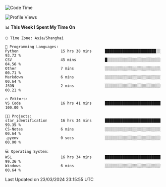<!--START_SECTION:waka-->
![Code Time](http://img.shields.io/badge/Code%20Time-1%2C561%20hrs%2023%20mins-blue)

![Profile Views](http://img.shields.io/badge/Profile%20Views-0-blue)

📊 **This Week I Spent My Time On** 

```text
🕑︎ Time Zone: Asia/Shanghai

💬 Programming Languages: 
Python                   15 hrs 38 mins      ███████████████████████░░   93.72 % 
CSV                      45 mins             █░░░░░░░░░░░░░░░░░░░░░░░░   04.56 % 
Other                    7 mins              ░░░░░░░░░░░░░░░░░░░░░░░░░   00.71 % 
Markdown                 6 mins              ░░░░░░░░░░░░░░░░░░░░░░░░░   00.64 % 
JSON                     2 mins              ░░░░░░░░░░░░░░░░░░░░░░░░░   00.21 % 

🔥 Editors: 
VS Code                  16 hrs 41 mins      █████████████████████████   100.00 % 

🐱‍💻 Projects: 
star_identification      16 hrs 34 mins      █████████████████████████   99.35 % 
CS-Notes                 6 mins              ░░░░░░░░░░░░░░░░░░░░░░░░░   00.64 % 
.pyenv                   0 secs              ░░░░░░░░░░░░░░░░░░░░░░░░░   00.00 % 

💻 Operating System: 
WSL                      16 hrs 34 mins      █████████████████████████   99.36 % 
Windows                  6 mins              ░░░░░░░░░░░░░░░░░░░░░░░░░   00.64 % 
```


 Last Updated on 23/03/2024 23:15:55 UTC
<!--END_SECTION:waka-->